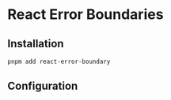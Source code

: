 # React Error Boundaries

## Installation

```bash
pnpm add react-error-boundary
```

## Configuration